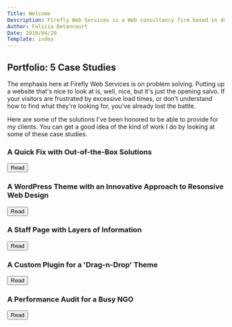 ```yaml
---
Title: Welcome
Description: Firefly Web Services is a Web consultancy firm based in downtown Oakland, Caflifornia. We love WordPress!
Author: Felicia Betancourt
Date: 2016/04/20
Template: index
---
```


<section class="content">
    <div class="inner">
        <div class="welcome-wrap">
            <h2>Portfolio: 5 Case Studies</h2>
            <p>The emphasis here at Firefly Web Services is on problem solving. Putting up a website that's nice to look at is, well, nice, but it's just the opening salvo. If your visitors are frustrated by excessive load times, or don't understand how to find what they're looking for, you've already lost the battle.</p>
            <p>Here are some of the solutions I've been honored to be able to provide for my clients. You can get a good idea of the kind of work I do by looking at some of these case studies.</p>
            <article class="case" data-case="1">
                <h1>A Quick Fix with Out-of-the-Box Solutions</h1>
                <div class="more-less"><button role="button">Read</button></div>
            </article>
            <article class="case" data-case="2">
                <h1>A WordPress Theme with an Innovative Approach to Resonsive Web Design</h1>
                <div class="more-less"><button role="button">Read</button></div>
            </article>
            <article class="case" data-case="3">
                <h1>A Staff Page with Layers of Information</h1>
                <div class="more-less"><button role="button">Read</button></div>
            </article>
            <article class="case" data-case="4">
                <h1>A Custom Plugin for a 'Drag-n-Drop' Theme</h1>
                <div class="more-less"><button role="button">Read</button></div>
            </article>
            <article class="case" data-case="5">
                <h1>A Performance Audit for a Busy NGO</h1>
                <div class="more-less"><button role="button">Read</button></div>
            </article>
        </div>
    </div>
</section>

